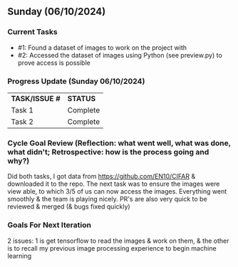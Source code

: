 ## Sunday (06/10/2024)

### Current Tasks
  * #1: Found a dataset of images to work on the project with
  * #2: Accessed the dataset of images using Python (see preview.py) to prove access is possible

### Progress Update (Sunday 06/10/2024) 

<table>
    <tr>
        <td><strong>TASK/ISSUE #</strong>
        </td>
        <td><strong>STATUS</strong>
        </td>
    </tr>
    <tr>
        <!-- Task/Issue # -->
        <td>Task 1
        </td>
        <!-- Status -->
        <td>Complete
        </td>
           
</tr>
   <tr>
        <!-- Task/Issue # -->
        <td>Task 2
        </td>
        <!-- Status -->
        <td>Complete
        </td>
           
</tr>
</table>

### Cycle Goal Review (Reflection: what went well, what was done, what didn't; Retrospective: how is the process going and why?)

Did both tasks, I got data from https://github.com/EN10/CIFAR & downloaded it to the repo. The next task was to ensure the images were view able, to which 3/5 of us can now access the images. Everything went smoothly & the team is playing nicely. PR's are also very quick to be reviewed & merged (& bugs fixed quickly)

### Goals For Next Iteration
2 issues: 1 is get tensorflow to read the images & work on them, & the other is to recall my previous image processing experience to begin machine learning
